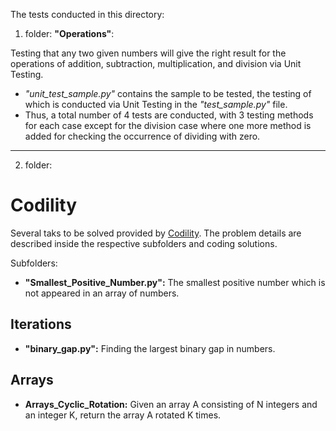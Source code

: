 The tests conducted in this directory:

1) folder: **"Operations"**: 

Testing that any two given numbers will give the right result for the operations of addition, subtraction, multiplication, and division via Unit Testing.
* _"unit_test_sample.py"_ contains the sample to be tested, the testing of which is conducted via Unit Testing in the _"test_sample.py"_ file.
* Thus, a total number of 4 tests are conducted, with 3 testing methods for each case except for the division case where one more method is added for checking the occurrence of dividing with zero.
---

2) folder: 
# Codility

Several taks to be solved provided by [Codility](https://app.codility.com/programmers/). The problem details are described inside the respective subfolders and coding solutions.

Subfolders: 

* **"Smallest_Positive_Number.py":**  The smallest positive number which is not appeared in an array of numbers.

## Iterations
* **"binary_gap.py":** Finding the largest binary gap in numbers.

## Arrays
* **Arrays_Cyclic_Rotation:** Given an array A consisting of N integers and an integer K, return the array A rotated K times.